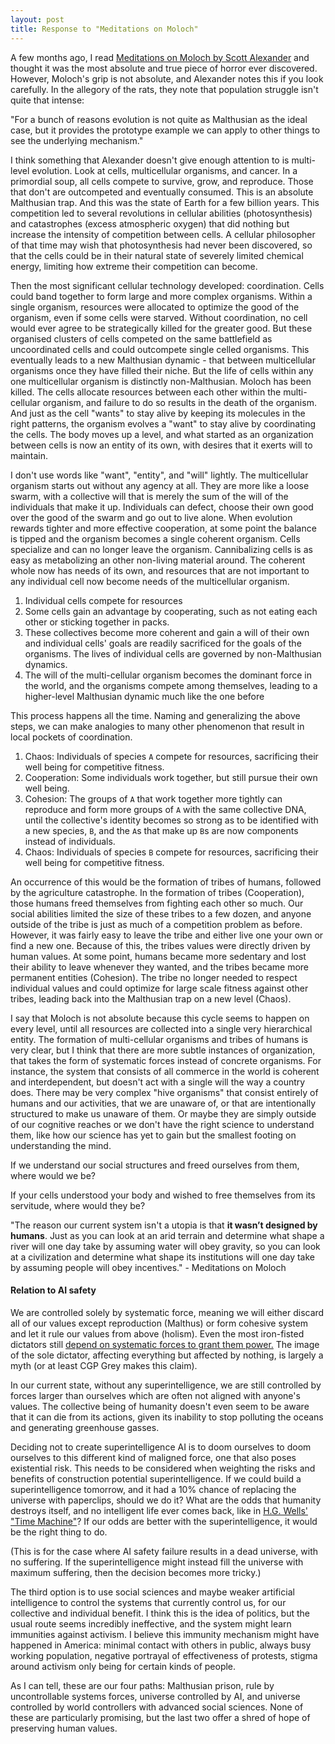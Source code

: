 ```yaml
---
layout: post
title: Response to "Meditations on Moloch"
---
```


A few months ago, I read 
[Meditations on Moloch by Scott Alexander](https://slatestarcodex.com/2014/07/30/meditations-on-moloch/)
and thought it was the most absolute and true piece of horror ever discovered. However, Moloch's
grip is not absolute, and Alexander notes this if you look carefully. In the allegory of the rats,
they note that population struggle isn't quite that intense:

"For a bunch of reasons evolution is not quite as Malthusian as the ideal case, but it provides the
prototype example we can apply to other things to see the underlying mechanism."

I think something that Alexander doesn't give enough attention to is multi-level evolution. Look at
cells, multicellular organisms, and cancer. In a primordial soup, all cells compete to survive,
grow, and reproduce. Those that don't are outcompeted and eventually consumed. This is an absolute
Malthusian trap. And this was the state of Earth for a few billion years. This competition led to
several revolutions in cellular abilities (photosynthesis) and catastrophes (excess atmospheric
oxygen) that did nothing but increase the intensity of competition between cells. A cellular
philosopher of that time may wish that photosynthesis had never been discovered, so that the cells
could be in their natural state of severely limited chemical energy, limiting how extreme their
competition can become. 

Then the most significant cellular technology developed: coordination. Cells could band together to
form large and more complex organisms. Within a single organism, resources were allocated to
optimize the good of the organism, even if some cells were starved. Without coordination, no cell
would ever agree to be strategically killed for the greater good. But these organised clusters of
cells competed on the same battlefield as uncoordinated cells and could outcompete single celled
organisms. This eventually leads to a new Malthusian dynamic - that between multicellular organisms
once they have filled their niche. But the life of cells within any one multicellular organism is
distinctly non-Malthusian. Moloch has been killed. The cells allocate resources between each other
within the multi-cellular organism, and failure to do so results in the death of the organism. And
just as the cell "wants" to stay alive by keeping its molecules in the right patterns, the organism
evolves a "want" to stay alive by coordinating the cells. The body moves up a level, and what
started as an organization between cells is now an entity of its own, with desires that it exerts
will to maintain.

I don't use words like "want", "entity", and "will" lightly. The multicellular organism starts out
without any agency at all. They are more like a loose swarm, with a collective will that is merely
the sum of the will of the individuals that make it up. Individuals can defect, choose their own
good over the good of the swarm and go out to live alone. When evolution rewards tighter and more
effective cooperation, at some point the balance is tipped and the organism becomes a single
coherent organism. Cells specialize and can no longer leave the organism. Cannibalizing cells is as
easy as metabolizing an other non-living material around. The coherent whole now has needs of its
own, and resources that are not important to any individual cell now become needs of the
multicellular organism.

1. Individual cells compete for resources
2. Some cells gain an advantage by cooperating, such as not eating each other or sticking together in
   packs.
3. These collectives become more coherent and gain a will of their own and individual cells' goals
   are readily sacrificed for the goals of the organisms. The lives of individual cells are
   governed by non-Malthusian dynamics.
4. The will of the multi-cellular organism becomes the dominant force in the world,  and the
   organisms compete among themselves, leading to a higher-level Malthusian dynamic much like the
   one before

This process happens all the time. Naming and generalizing the above steps, we can make analogies to
many other phenomenon that result in local pockets of coordination.

1. Chaos: Individuals of species `A` compete for resources, sacrificing their well being for
   competitive fitness.
2. Cooperation: Some individuals work together, but still pursue their own well being.
3. Cohesion: The groups of `A` that work together more tightly can reproduce and form more groups of
   `A` with the same collective DNA, until the collective's identity becomes so strong as to be
   identified with a new species, `B`, and the `A`s that make up `B`s are now components instead of
   individuals.
4. Chaos: Individuals of species `B` compete for resources, sacrificing their well being for
   competitive fitness.

An occurrence of this would be the formation of tribes of humans, followed by the agriculture
catastrophe. In the formation of tribes (Cooperation), those humans freed themselves from fighting
each other so much. Our social abilities limited the size of these tribes to a few dozen, and anyone
outside of the tribe is just as much of a competition problem as before. However, it was fairly easy
to leave the tribe and either live one your own or find a new one. Because of this, the tribes
values were directly driven by human values. At some point, humans became more sedentary and lost
their ability to leave whenever they wanted, and the tribes became more permanent entities
(Cohesion). The tribe no longer needed to respect individual values and could optimize for large
scale fitness against other tribes, leading back into the Malthusian trap on a new level (Chaos).

I say that Moloch is not absolute because this cycle seems to happen on every level, until all
resources are collected into a single very hierarchical entity. The formation of multi-cellular
organisms and tribes of humans is very clear, but I think that there are more subtle instances of
organization, that takes the form of systematic forces instead of concrete organisms. For instance,
the system that consists of all commerce in the world is coherent and interdependent, but doesn't
act with a single will the way a country does. There may be very complex "hive organisms" that
consist entirely of humans and our activities, that we are unaware of, or that are intentionally
structured to make us unaware of them. Or maybe they are simply outside of our cognitive reaches or
we don't have the right science to understand them, like how our science has yet to gain but the
smallest footing on understanding the mind.

If we understand our social structures and freed ourselves from them, where would we be?

If your cells understood your body and wished to free themselves from its servitude, where would
they be?

"The reason our current system isn't a utopia is that __it wasn’t designed by humans__. Just as you
can look at an arid terrain and determine what shape a river will one day take by assuming water
will obey gravity, so you can look at a civilization and determine what shape its institutions will
one day take by assuming people will obey incentives." - Meditations on Moloch

#### Relation to AI safety

We are controlled solely by systematic force, meaning we will either discard all of our values except
reproduction (Malthus) or form cohesive system and let it rule our values from above (holism). Even
the most iron-fisted dictators still 
[depend on systematic forces to grant them power.](https://www.youtube.com/watch?v=rStL7niR7gs)
The image of the sole dictator, affecting everything but affected by nothing, is largely a myth (or
at least CGP Grey makes this claim).

In our current state, without any superintelligence, we are still controlled by forces larger than
ourselves which are often not aligned with anyone's values. The collective being of humanity
doesn't even seem to be aware that it can die from its actions, given its inability to stop
polluting the oceans and generating greenhouse gasses.

Deciding not to create superintelligence AI is to doom ourselves to doom ourselves to this different
kind of maligned force, one that also poses existential risk. This needs to be considered when
weighting the risks and benefits of construction potential superintelligence. If we could build a
superintelligence tomorrow, and it had a 10% chance of replacing the universe with paperclips,
should we do it? What are the odds that humanity destroys itself, and no intelligent life ever comes
back, like in [H.G. Wells' "Time Machine"](http://www.gutenberg.org/ebooks/35)? If our odds are
better with the superintelligence, it would be the right thing to do. 

(This is for the case where AI safety failure results in a dead universe, with no suffering. If the
superintelligence might instead fill the universe with maximum suffering, then the decision becomes
more tricky.)

The third option is to use social sciences and maybe weaker artificial intelligence to control the
systems that currently control us, for our collective and individual benefit. I think this is the
idea of politics, but the usual route seems incredibly ineffective, and the system might learn
immunities against activism. I believe this immunity mechanism might have happened in America:
minimal contact with others in public, always busy working population, negative portrayal of
effectiveness of protests, stigma around activism only being for certain kinds of people.

As I can tell, these are our four paths: Malthusian prison, rule by uncontrollable systems forces,
universe controlled by AI, and universe controlled by world controllers with advanced social
sciences.  None of these are particularly promising, but the last two offer a shred of hope of
preserving human values. 
